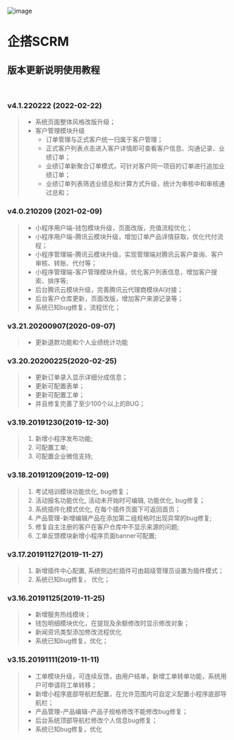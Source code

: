 ![image](https://qiwei.netbcloud.com/uploads/picture/未标题-3.png)
&emsp;

# 企搭SCRM
## 版本更新说明使用教程
&emsp;

### v4.1.220222 (2022-02-22)
>* 系统页面整体风格改版升级；
>* 客户管理模块升级
>   * 订单管理与正式客户统一归属于客户管理；
>   * 正式客户列表点击进入客户详情即可查看客户信息、沟通记录、业绩订单；
>   * 业绩订单新聚合订单模式，可针对客户同一项目的订单进行追加业绩订单；
>   * 业绩订单列表筛选业绩总和计算方式升级，统计为审核中和审核通过总和；
&emsp;

### v4.0.210209 (2021-02-09)
>* 小程序用户端-钱包模块升级，页面改版，充值流程优化；
>* 小程序用户端-腾讯云模块升级，增加订单产品详情获取，优化代付流程；
>* 小程序管理端-腾讯云模块升级，实现管理端对腾讯云客户查询、客户审核、转账、代付等；
>* 小程序管理端-客户管理模块升级，优化客户列表信息，增加客户搜索、排序等;
>* 后台腾讯云模块升级，完善腾讯云代理商模块AI对接；
>* 后台客户仓库更新，页面改版，增加客户来源记录等；
>* 系统已知bug修复，流程优化；
&emsp;

### v3.21.20200907(2020-09-07)
>* 更新退款功能和个人业绩统计功能
&emsp;

### v3.20.20200225(2020-02-25)
>* 更新订单录入显示详细分成信息；
>* 更新可配置表单；
>* 更新可配置工单；
>* 并且修复完善了至少100个以上的BUG；
&emsp;

### v3.19.20191230(2019-12-30)
>1. 新增小程序发布功能;
>2. 可配置工单;
>3. 可配置企业微信支持;
&emsp;

### v3.18.20191209(2019-12-09)
>1. 考试培训模块功能优化, bug修复；
>2. 活动报名功能优化, 活动未开始时可编辑, 功能优化, bug修复；
>3. 系统插件化模式优化, 在每个插件页面下可返回首页；
>4. 产品管理-新增编辑产品在添加第二组规格时出现异常的bug修复;
>5. 修复自主注册的客户在客户仓库中不显示来源的问题;
>6. 工单反馈模块新增小程序页面banner可配置;
&emsp;

### v3.17.20191127(2019-11-27)
>1. 新增插件中心配置, 系统侧边栏插件可由超级管理员设置为插件模式；
>2. 系统已知bug修复， 优化；
&emsp;

### v3.16.20191125(2019-11-25)
>* 新增服务热线模块；
>* 钱包明细模块优化，在提现及余额修改时显示修改对象；
>* 新闻资讯类型添加修改流程优化
>* 系统已知bug修复，优化；
&emsp;

### v3.15.20191111(2019-11-11)
>* 工单模块升级，可连续反馈，由用户结单，新增工单转单功能，系统用户可申请将工单转移；
>* 新增小程序底部导航栏配置，在允许范围内可自定义配置小程序底部导航栏；
>* 产品管理-产品编辑-产品子规格修改不能修改bug修复；
>* 后台系统顶部导航栏修改个人信息bug修复；
>* 系统已知bug修复，优化
